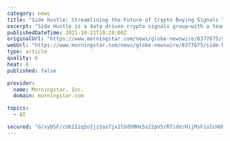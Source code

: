 ```yaml
---
category: news
title: "Side Hustle: Streamlining the Future of Crypto Buying Signals Through Artificial Intelligence"
excerpt: "Side Hustle is a data driven crypto signals group—with a team of market experts who have seen the rapid progression of cryptocurrency over the past decade first-hand. Leveraging that expertise and knowledge,"
publishedDateTime: 2021-10-21T10:28:00Z
originalUrl: "https://www.morningstar.com/news/globe-newswire/8377675/side-hustle-streamlining-the-future-of-crypto-buying-signals-through-artificial-intelligence"
webUrl: "https://www.morningstar.com/news/globe-newswire/8377675/side-hustle-streamlining-the-future-of-crypto-buying-signals-through-artificial-intelligence"
type: article
quality: 6
heat: 6
published: false

provider:
  name: Morningstar, Inc.
  domain: morningstar.com

topics:
  - AI

secured: "G/xyDSF/cU61Iiq5nIjz1osTjx2lUdhMHx5s22pV5rRTidV/HijMsFiuIcHUH9S1bFL6U/5ggTyVvzI4aCRiSeWdgTgCD4Srb+uG245lDoAmAd+eaXusjWLBCR9JX9QOnuYelrbC70rChLgdq69uc97WN5/pEMyEhKbN5swwQp79Q4mCkZoD3s28p1ASZDZv6tF4Y93S6EtOjLN7hGN37GkcxDqrY+0l8REqG/kvqxCabwKZ6eCNuh0SLrmVxWuF41JHwgkUFZXFf6zaY2qh0u6+Q81zzhnJfoAWjjaBdRTKJh5AyQUf0LljYGvqq0/oVfEIhFmbyv1Ijkj/349FosIyb3D6O65RjwU7f4ybduk=;6pChlFPrcnchQKIVf703gw=="
---
```


